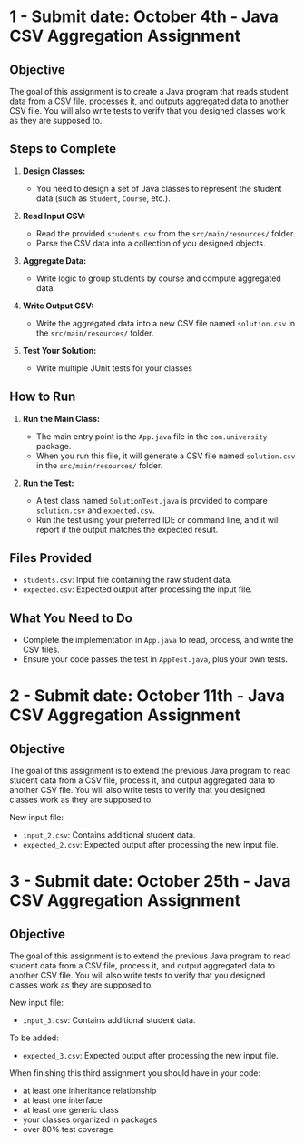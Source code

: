 
# 1 - Submit date: October 4th - Java CSV Aggregation Assignment

## Objective

The goal of this assignment is to create a Java program that reads student data from a CSV file, processes it, and outputs aggregated data to another CSV file. You will also write tests to verify that you designed classes work as they are supposed to.

## Steps to Complete

1. **Design Classes:**
   - You need to design a set of Java classes to represent the student data (such as `Student`, `Course`, etc.).
   
2. **Read Input CSV:**
   - Read the provided `students.csv` from the `src/main/resources/` folder.
   - Parse the CSV data into a collection of you designed objects.

3. **Aggregate Data:**
   - Write logic to group students by course and compute aggregated data.

4. **Write Output CSV:**
   - Write the aggregated data into a new CSV file named `solution.csv` in the `src/main/resources/` folder.

5. **Test Your Solution:**
   - Write multiple JUnit tests for your classes

## How to Run

1. **Run the Main Class:**
   - The main entry point is the `App.java` file in the `com.university` package.
   - When you run this file, it will generate a CSV file named `solution.csv` in the `src/main/resources/` folder.

2. **Run the Test:**
   - A test class named `SolutionTest.java` is provided to compare `solution.csv` and `expected.csv`.
   - Run the test using your preferred IDE or command line, and it will report if the output matches the expected result.

## Files Provided

- `students.csv`: Input file containing the raw student data.
- `expected.csv`: Expected output after processing the input file.

## What You Need to Do

- Complete the implementation in `App.java` to read, process, and write the CSV files.
- Ensure your code passes the test in `AppTest.java`, plus your own tests.


# 2 - Submit date: October 11th - Java CSV Aggregation Assignment

## Objective

The goal of this assignment is to extend the previous Java program to read student data from a CSV file, process it, and output aggregated data to another CSV file. You will also write tests to verify that you designed classes work as they are supposed to.

New input file:
- `input_2.csv`: Contains additional student data.
- `expected_2.csv`: Expected output after processing the new input file.

# 3 - Submit date: October 25th - Java CSV Aggregation Assignment

## Objective

The goal of this assignment is to extend the previous Java program to read student data from a CSV file, process it, and output aggregated data to another CSV file. You will also write tests to verify that you designed classes work as they are supposed to.

New input file:
- `input_3.csv`: Contains additional student data.

To be added:
- `expected_3.csv`: Expected output after processing the new input file.

When finishing this third assignment you should have in your code:

- at least one inheritance relationship
- at least one interface
- at least one generic class
- your classes organized in packages
- over 80% test coverage